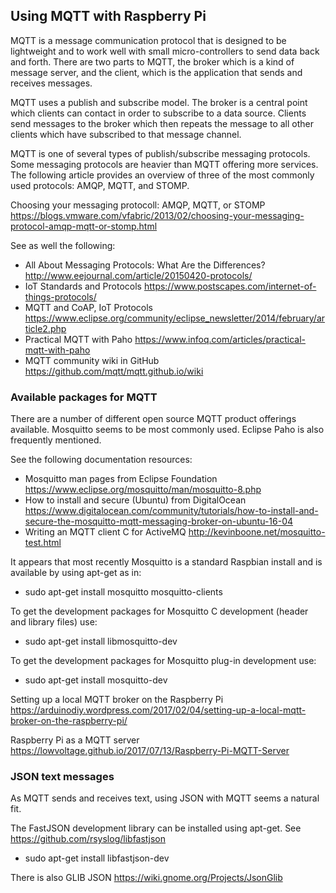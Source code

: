 ## Using MQTT with Raspberry Pi

MQTT is a message communication protocol that is designed to be lightweight and
to work well with small micro-controllers to send data back and forth. There are
two parts to MQTT, the broker which is a kind of message server, and the client,
which is the application that sends and receives messages.

MQTT uses a publish and subscribe model. The broker is a central point which clients
can contact in order to subscribe to a data source. Clients send messages to the broker
which then repeats the message to all other clients which have subscribed to that
message channel.

MQTT is one of several types of publish/subscribe messaging protocols. Some messaging
protocols are heavier than MQTT offering more services. The following article provides
an overview of three of the most commonly used protocols: AMQP, MQTT, and STOMP.

Choosing your messaging protocoll: AMQP, MQTT, or STOMP
https://blogs.vmware.com/vfabric/2013/02/choosing-your-messaging-protocol-amqp-mqtt-or-stomp.html

See as well the following:

 - All About Messaging Protocols: What Are the Differences? http://www.eejournal.com/article/20150420-protocols/
 - IoT Standards and Protocols https://www.postscapes.com/internet-of-things-protocols/
 - MQTT and CoAP, IoT Protocols https://www.eclipse.org/community/eclipse_newsletter/2014/february/article2.php
 - Practical MQTT with Paho https://www.infoq.com/articles/practical-mqtt-with-paho
 - MQTT community wiki in GitHub https://github.com/mqtt/mqtt.github.io/wiki

### Available packages for MQTT

There are a number of different open source MQTT product offerings available. Mosquitto seems to be most
commonly used. Eclipse Paho is also frequently mentioned.

See the following documentation resources:
 - Mosquitto man pages from Eclipse Foundation https://www.eclipse.org/mosquitto/man/mosquitto-8.php
 - How to install and secure (Ubuntu) from DigitalOcean https://www.digitalocean.com/community/tutorials/how-to-install-and-secure-the-mosquitto-mqtt-messaging-broker-on-ubuntu-16-04
 - Writing an MQTT client C for ActiveMQ http://kevinboone.net/mosquitto-test.html
 
It appears that most recently Mosquitto is a standard Raspbian install and is available
by using apt-get as in:

 - sudo apt-get install mosquitto mosquitto-clients

To get the development packages for Mosquitto C development (header and library files) use:

 - sudo apt-get install libmosquitto-dev

To get the development packages for Mosquitto plug-in development use:

 - sudo apt-get install mosquitto-dev

Setting up a local MQTT broker on the Raspberry Pi https://arduinodiy.wordpress.com/2017/02/04/setting-up-a-local-mqtt-broker-on-the-raspberry-pi/

Raspberry Pi as a MQTT server https://lowvoltage.github.io/2017/07/13/Raspberry-Pi-MQTT-Server

### JSON text messages

As MQTT sends and receives text, using JSON with MQTT seems a natural fit.

The FastJSON development library can be installed using apt-get. See https://github.com/rsyslog/libfastjson

 - sudo apt-get install libfastjson-dev

There is also GLIB JSON https://wiki.gnome.org/Projects/JsonGlib
